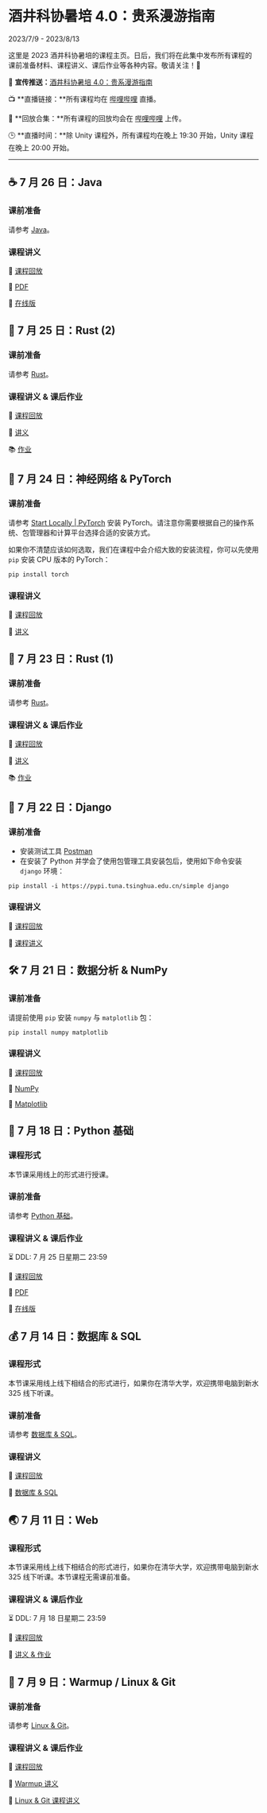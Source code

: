 # 酒井科协暑培 4.0：贵系漫游指南

2023/7/9 - 2023/8/13

这里是 2023 酒井科协暑培的课程主页。日后，我们将在此集中发布所有课程的课前准备材料、课程讲义、课后作业等各种内容。敬请关注！:partying_face:

:lollipop: **宣传推送：**[酒井科协暑培 4.0：贵系漫游指南](https://mp.weixin.qq.com/s/2b163EGSt4KyYjDavOPyzQ)

:tv: **直播链接：**所有课程均在 [哔哩哔哩](https://live.bilibili.com/22238700) 直播。

:movie_camera: **回放合集：**所有课程的回放均会在 [哔哩哔哩](https://space.bilibili.com/588598994/channel/collectiondetail?sid=1543912) 上传。

:clock3: **直播时间：**除 Unity 课程外，所有课程均在晚上 19:30 开始，Unity 课程在晚上 20:00 开始。

-----

## :coffee: 7 月 26 日：Java

### 课前准备

请参考 [Java](/frontend/java/#_1)。

### 课程讲义

:movie_camera: [课程回放](https://www.bilibili.com/video/BV1Wm4y1j7KJ)

:memo: [PDF](/pdfs/java-handout.pdf)

:link: [在线版](/frontend/java)

## :crab: 7 月 25 日：Rust (2)

### 课前准备

请参考 [Rust](/backend/rust/#_1)。
### 课程讲义 & 课后作业

:movie_camera: [课程回放](https://www.bilibili.com/video/BV1Tc411F7co)

:memo: [讲义](/backend/rust)

:books: [作业](https://github.com/sast-summer-training-2023/sast2023-rust/tree/main/hw2)

## :flashlight: 7 月 24 日：神经网络 & PyTorch

### 课前准备

请参考 [Start Locally | PyTorch](https://pytorch.org/get-started/locally/) 安装 PyTorch。请注意你需要根据自己的操作系统、包管理器和计算平台选择合适的安装方式。

如果你不清楚应该如何选取，我们在课程中会介绍大致的安装流程，你可以先使用 `pip` 安装 CPU 版本的 PyTorch：

```shell
pip install torch
```

### 课程讲义

:movie_camera: [课程回放](https://www.bilibili.com/video/BV1oV4y1t7fg)

:memo: [讲义](/pdfs/torch.pdf)

## :crab: 7 月 23 日：Rust (1)

### 课前准备

请参考 [Rust](/backend/rust/#_1)。
### 课程讲义 & 课后作业

:movie_camera: [课程回放](https://www.bilibili.com/video/BV1sc411w7LP)

:memo: [讲义](/backend/rust)

:books: [作业](/backend/rust/#1)

## :blue_heart: 7 月 22 日：Django

### 课前准备

+ 安装测试工具 [Postman](https://www.postman.com/) 
+ 在安装了 Python 并学会了使用包管理工具安装包后，使用如下命令安装 `django` 环境：

```shell
pip install -i https://pypi.tuna.tsinghua.edu.cn/simple django
```

### 课程讲义

:movie_camera: [课程回放](https://www.bilibili.com/video/BV1WV411L7mq)

:memo: [课程讲义](/backend/django)

## :hammer_and_wrench: 7 月 21 日：数据分析 & NumPy

### 课前准备

请提前使用 `pip` 安装 `numpy` 与 `matplotlib` 包：

```shell
pip install numpy matplotlib
```

### 课程讲义

:movie_camera: [课程回放](https://www.bilibili.com/video/BV1Pu411V7Gd)

:memo: [NumPy](/pdfs/numpy.pdf)

:memo: [Matplotlib](/pdfs/matplotlib.ipynb)

## :snake: 7 月 18 日：Python 基础

### 课程形式

本节课采用线上的形式进行授课。

### 课前准备

请参考 [Python 基础](/basic/python/#_1)。

### 课程讲义 & 课后作业

:hourglass_flowing_sand: DDL: 7 月 25 日星期二 23:59

:movie_camera: [课程回放](https://www.bilibili.com/video/BV1kF411Q71M)

:memo: [PDF](/pdfs/python-handout.pdf)

:link: [在线版](basic/python)

## :moneybag: 7 月 14 日：数据库 & SQL

### 课程形式

本节课采用线上线下相结合的形式进行，如果你在清华大学，欢迎携带电脑到新水 325 线下听课。

### 课前准备

请参考 [数据库 & SQL](/basic/sql/#_2)。

### 课程讲义

:movie_camera: [课程回放](https://www.bilibili.com/video/BV1w8411Q7jA)

:memo: [数据库 & SQL](/basic/sql)

## :earth_asia: 7 月 11 日：Web

### 课程形式

本节课采用线上线下相结合的形式进行，如果你在清华大学，欢迎携带电脑到新水 325 线下听课。本节课程无需课前准备。

### 课程讲义 & 课后作业

:hourglass_flowing_sand: DDL: 7 月 18 日星期二 23:59

:movie_camera: [课程回放](https://www.bilibili.com/video/BV1n8411D7TS/)

:memo: [讲义 & 作业](pdfs/web-handout.pdf)

## :tada: 7 月 9 日：Warmup / Linux & Git

### 课前准备

请参考 [Linux & Git](basic/linux/#_1)。

### 课程讲义 & 课后作业

:movie_camera: [课程回放](https://www.bilibili.com/video/BV1DN411m74Q)

:memo: [Warmup 讲义](pdfs/warmup.pdf)

:memo: [Linux & Git 课程讲义](pdfs/linux-handout.pdf)

